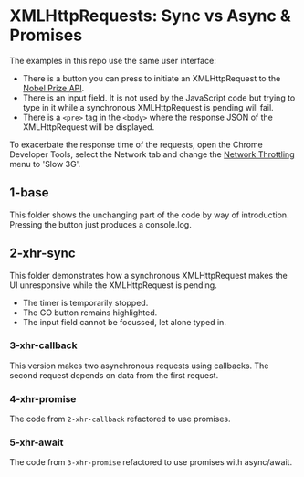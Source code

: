 # XMLHttpRequests: Sync vs Async & Promises

The examples in this repo use the same user interface:

- There is a button you can press to initiate an XMLHttpRequest to the [Nobel Prize API](https://nobelprize.readme.io/).
- There is an input field. It is not used by the JavaScript code but trying to type in it while a synchronous XMLHttpRequest is pending will fail.
- There is a `<pre>` tag in the `<body>` where the response JSON of the XMLHttpRequest will be displayed.

To exacerbate the response time of the requests, open the Chrome Developer Tools, select the Network tab and change the [Network Throttling](https://developers.google.com/web/tools/chrome-devtools/network-performance/reference#throttling) menu to 'Slow 3G'.

## 1-base

This folder shows the unchanging part of the code by way of introduction. Pressing the button just produces a console.log.

## 2-xhr-sync

This folder demonstrates how a synchronous XMLHttpRequest makes the UI unresponsive while the XMLHttpRequest is pending.

- The timer is temporarily stopped.
- The GO button remains highlighted.
- The input field cannot be focussed, let alone typed in.

### 3-xhr-callback

This version makes two asynchronous requests using callbacks. The second request depends on data from the first request.

### 4-xhr-promise

The code from `2-xhr-callback` refactored to use promises.

### 5-xhr-await

The code from `3-xhr-promise` refactored to use promises with async/await.
